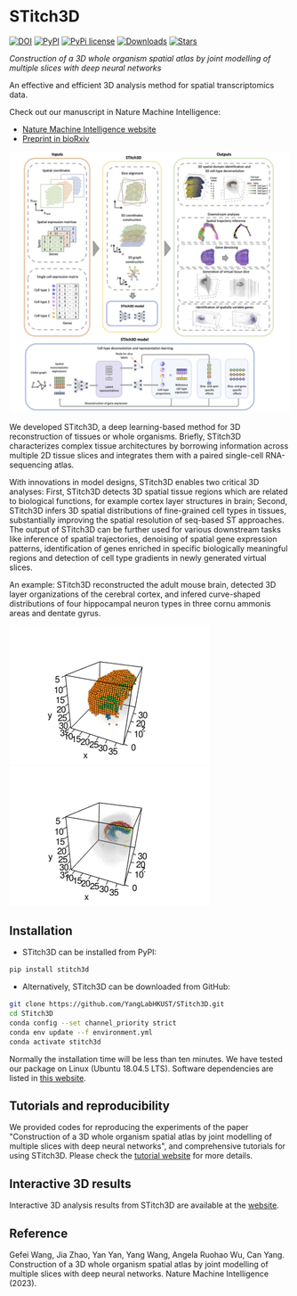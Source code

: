 # STitch3D
[![DOI](https://zenodo.org/badge/567093619.svg)](https://zenodo.org/badge/latestdoi/567093619) [![PyPI](https://img.shields.io/pypi/v/stitch3d?color=green)](https://pypi.python.org/pypi/stitch3d/) [![PyPi license](https://badgen.net/pypi/license/stitch3d/)](https://pypi.org/project/stitch3d/) [![Downloads](https://static.pepy.tech/personalized-badge/stitch3d?period=total&units=international_system&left_color=grey&right_color=orange&left_text=downloads)](https://pepy.tech/project/stitch3d) [![Stars](https://img.shields.io/github/stars/YangLabHKUST/STitch3D?logo=GitHub&color=yellow)](https://github.com/YangLabHKUST/STitch3D/stargazers) 

*Construction of a 3D whole organism spatial atlas by joint modelling of multiple slices with deep neural networks*

An effective and efficient 3D analysis method for spatial transcriptomics data.

Check out our manuscript in Nature Machine Intelligence:
+ [Nature Machine Intelligence website](https://www.nature.com/articles/s42256-023-00734-1)
+ [Preprint in bioRxiv](https://doi.org/10.1101/2023.02.02.526814)

![STitch3D\_pipeline](demos/Overview.jpg)

We developed STitch3D, a deep learning-based method for 3D reconstruction of tissues or whole organisms. Briefly, STitch3D characterizes complex tissue architectures by borrowing information across multiple 2D tissue slices and integrates them with a paired single-cell RNA-sequencing atlas.

With innovations in model designs, STitch3D enables two critical 3D analyses: First, STitch3D detects 3D spatial tissue regions which are related to biological functions, for example cortex layer structures in brain; Second, STitch3D infers 3D spatial distributions of fine-grained cell types in tissues, substantially improving the spatial resolution of seq-based ST approaches. The output of STitch3D can be further used for various downstream tasks like inference of spatial trajectories, denoising of spatial gene expression patterns, identification of genes enriched in specific biologically meaningful regions and detection of cell type gradients in newly generated virtual slices.

An example: STitch3D reconstructed the adult mouse brain, detected 3D layer organizations of the cerebral cortex, and infered curve-shaped distributions of four hippocampal neuron types in three cornu ammonis areas and dentate gyrus.

![hpc](demos/mouse_brain_layers.gif) ![hpc](demos/mouse_brain_hpc.gif)

Installation
------------
* STitch3D can be installed from PyPI:
```bash
pip install stitch3d
```
* Alternatively, STitch3D can be downloaded from GitHub:
```bash
git clone https://github.com/YangLabHKUST/STitch3D.git
cd STitch3D
conda config --set channel_priority strict
conda env update --f environment.yml
conda activate stitch3d
```
Normally the installation time will be less than ten minutes. We have tested our package on Linux (Ubuntu 18.04.5 LTS). Software dependencies are listed in [this website](https://stitch3d-tutorial.readthedocs.io/en/latest/installation.html#software-dependencies).

Tutorials and reproducibility
-----------------------------
We provided codes for reproducing the experiments of the paper "Construction of a 3D whole organism spatial atlas by joint modelling of multiple slices with deep neural networks", and comprehensive tutorials for using STitch3D. Please check the [tutorial website](https://stitch3d-tutorial.readthedocs.io/en/latest/index.html) for more details. 

Interactive 3D results
----------------------
Interactive 3D analysis results from STitch3D are available at the [website](https://stitch3d-tutorial.readthedocs.io/en/latest/index.html).

Reference
----------------------
Gefei Wang, Jia Zhao, Yan Yan, Yang Wang, Angela Ruohao Wu, Can Yang. Construction of a 3D whole organism spatial atlas by joint modelling of multiple slices with deep neural networks. Nature Machine Intelligence (2023).
